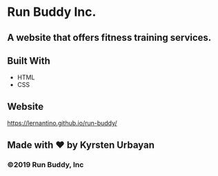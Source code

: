 # Run Buddy  Inc.

## A website that offers fitness training services.

## Built With
* HTML
* CSS

## Website
https://lernantino.github.io/run-buddy/

## Made with ❤️ by Kyrsten Urbayan

### ©️2019 Run Buddy, Inc
